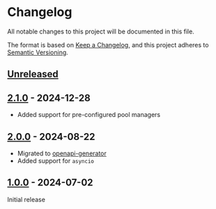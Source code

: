 # Changelog

All notable changes to this project will be documented in this file.

The format is based on [Keep a Changelog](https://keepachangelog.com/en/1.0.0/),
and this project adheres to [Semantic Versioning](https://semver.org/spec/v2.0.0.html).

## [Unreleased]

## [2.1.0] - 2024-12-28

- Added support for pre-configured pool managers

## [2.0.0] - 2024-08-22

- Migrated to [openapi-generator](https://github.com/OpenAPITools/openapi-generator)
- Added support for `asyncio`

## [1.0.0] - 2024-07-02

Initial release

[Unreleased]: https://github.com/sstallion/sensorpush-api/compare/v2.1.0...HEAD
[2.1.0]: https://github.com/sstallion/sensorpush-api/releases/tag/v2.1.0
[2.0.0]: https://github.com/sstallion/sensorpush-api/releases/tag/v2.0.0
[1.0.0]: https://github.com/sstallion/sensorpush-api/releases/tag/v1.0.0
